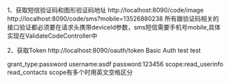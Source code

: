 1、获取短信验证码和图形验证码地址
http://localhost:8090/code/image
http://localhost:8090/code/sms?mobile=13526880238
所有跟验证码相关的接口验证都必须要在请求头携带deviceId参数，sms短信需要手机号mobile,具体实现在ValidateCodeController中

2、获取Token
http://localhost:8090/oauth/token
Basic Auth
test
test

grant_type:password
username:asdf
password:123456
scope:read_userinfo read_contacts
scope有多个时用英文空格区分







